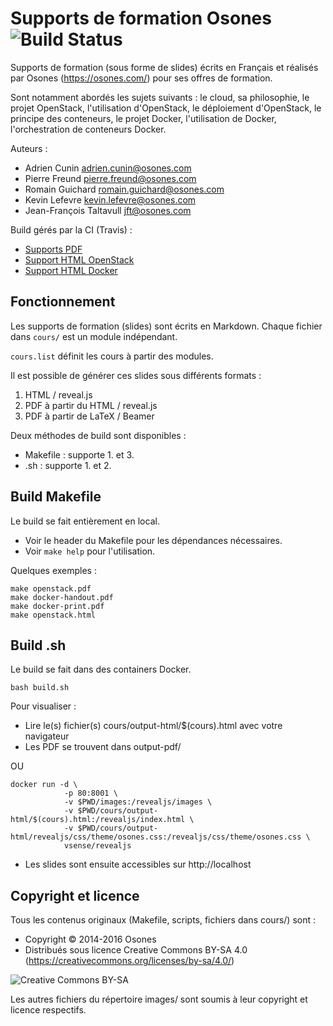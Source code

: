 Supports de formation Osones  ![Build Status](https://travis-ci.com/Osones/formations.svg?token=sy6nX4pitZ2Pksd9gZmW&branch=master)
===============================

Supports de formation (sous forme de slides) écrits en Français et réalisés par Osones (https://osones.com/) pour ses offres de formation.

Sont notamment abordés les sujets suivants : le cloud, sa philosophie, le projet OpenStack, l'utilisation d'OpenStack, le déploiement d'OpenStack, le principe des conteneurs, le projet Docker, l'utilisation de Docker, l'orchestration de conteneurs Docker.

Auteurs :
* Adrien Cunin <adrien.cunin@osones.com>
* Pierre Freund <pierre.freund@osones.com>
* Romain Guichard <romain.guichard@osones.com>
* Kevin Lefevre <kevin.lefevre@osones.com>
* Jean-François Taltavull <jft@osones.com>

Build gérés par la CI (Travis) :
* [Supports PDF](http://formation.osones.com/pdf)
* [Support HTML OpenStack](http://formation.osones.com/openstack.html)
* [Support HTML Docker](http://formation.osones.com/docker.html)

Fonctionnement
--------------

Les supports de formation (slides) sont écrits en Markdown. Chaque fichier dans `cours/` est un module indépendant.

`cours.list` définit les cours à partir des modules.

Il est possible de générer ces slides sous différents formats :
1. HTML / reveal.js
2. PDF à partir du HTML / reveal.js
3. PDF à partir de LaTeX / Beamer

Deux méthodes de build sont disponibles :
* Makefile : supporte 1. et 3.
* .sh : supporte 1. et 2.

Build Makefile
--------------

Le build se fait entièrement en local.
* Voir le header du Makefile pour les dépendances nécessaires.
* Voir `make help` pour l'utilisation.

Quelques exemples :

    make openstack.pdf
    make docker-handout.pdf
    make docker-print.pdf
    make openstack.html

Build .sh
---------

Le build se fait dans des containers Docker.

```
bash build.sh
```

Pour visualiser :

- Lire le(s) fichier(s) cours/output-html/$(cours).html avec votre navigateur
- Les PDF se trouvent dans output-pdf/

OU

```
docker run -d \
            -p 80:8001 \
            -v $PWD/images:/revealjs/images \
            -v $PWD/cours/output-html/$(cours).html:/revealjs/index.html \
            -v $PWD/cours/output-html/revealjs/css/theme/osones.css:/revealjs/css/theme/osones.css \
            vsense/revealjs
```

- Les slides sont ensuite accessibles sur http://localhost

Copyright et licence
--------------------
Tous les contenus originaux (Makefile, scripts, fichiers dans cours/) sont :
* Copyright © 2014-2016 Osones
* Distribués sous licence Creative Commons BY-SA 4.0 (https://creativecommons.org/licenses/by-sa/4.0/)

![Creative Commons BY-SA](http://mirrors.creativecommons.org/presskit/buttons/88x31/png/by-sa.png)

Les autres fichiers du répertoire images/ sont soumis à leur copyright et licence respectifs.
